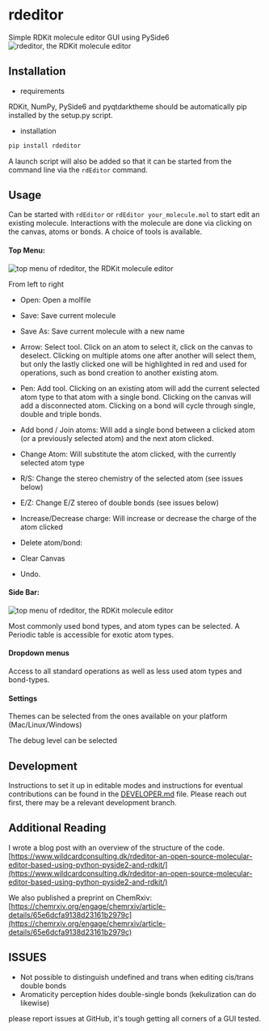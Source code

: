 # rdeditor

Simple RDKit molecule editor GUI using PySide6
![rdeditor, the RDKit molecule editor](./Screenshots/Main_window.png)

## Installation

- requirements

RDKit, NumPy, PySide6 and pyqtdarktheme should be automatically pip installed by the setup.py script.

- installation

```bash
pip install rdeditor

```

A launch script will also be added so that it can be started from the command line via the `rdEditor` command.

## Usage

Can be started with `rdEditor` or `rdEditor your_molecule.mol` to start edit an existing molecule.
Interactions with the molecule are done via clicking on the canvas, atoms or bonds. A choice of tools is available.

#### Top Menu:

![top menu of rdeditor, the RDKit molecule editor](./Screenshots/Top_Menu.png)

From left to right

- Open: Open a molfile
- Save: Save current molecule
- Save As: Save current molecule with a new name

- Arrow: Select tool. Click on an atom to select it, click on the canvas to deselect. Clicking on multiple atoms one after another will select them, but only the lastly clicked one will be highlighted in red and used for operations, such as bond creation to another existing atom.
- Pen: Add tool. Clicking on an existing atom will add the current selected atom type to that atom with a single bond. Clicking on the canvas will add a disconnected atom. Clicking on a bond will cycle through single, double and triple bonds.
- Add bond / Join atoms: Will add a single bond between a clicked atom (or a previously selected atom) and the next atom clicked.
- Change Atom: Will substitute the atom clicked, with the currently selected atom type
- R/S: Change the stereo chemistry of the selected atom (see issues below)
- E/Z: Change E/Z stereo of double bonds (see issues below)
- Increase/Decrease charge: Will increase or decrease the charge of the atom clicked
- Delete atom/bond:
- Clear Canvas
- Undo.

#### Side Bar:

![top menu of rdeditor, the RDKit molecule editor](./Screenshots/Side_bar.png)

Most commonly used bond types, and atom types can be selected. A Periodic table is accessible for exotic atom types.

#### Dropdown menus

Access to all standard operations as well as less used atom types and bond-types.

#### Settings

Themes can be selected from the ones available on your platform (Mac/Linux/Windows)

The debug level can be selected

## Development

Instructions to set it up in editable modes and instructions for eventual contributions can be found in the [DEVELOPER.md](./DEVELOPER.md) file.
Please reach out first, there may be a relevant development branch.

## Additional Reading

I wrote a blog post with an overview of the structure of the code.
[https://www.wildcardconsulting.dk/rdeditor-an-open-source-molecular-editor-based-using-python-pyside2-and-rdkit/](https://www.wildcardconsulting.dk/rdeditor-an-open-source-molecular-editor-based-using-python-pyside2-and-rdkit/)

We also published a preprint on ChemRxiv: [https://chemrxiv.org/engage/chemrxiv/article-details/65e6dcfa9138d23161b2979c](https://chemrxiv.org/engage/chemrxiv/article-details/65e6dcfa9138d23161b2979c)

## ISSUES

- Not possible to distinguish undefined and trans when editing cis/trans double bonds
- Aromaticity perception hides double-single bonds (kekulization can do likewise)

please report issues at GitHub, it's tough getting all corners of a GUI tested.
